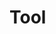 # Tool
<!-- ::: vinagent.register.tool.ToolManager
    options:
      show_if_no_docstring: true
      show_root_heading: true
      show_root_full_path: false -->
